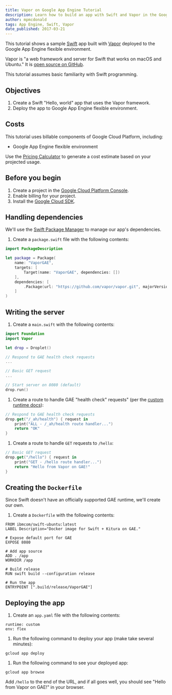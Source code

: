 ```yaml
---
title: Vapor on Google App Engine Tutorial
description: Learn how to build an app with Swift and Vapor in the Google App Engine environment.
author: mpmcdonald
tags: App Engine, Swift, Vapor
date_published: 2017-03-21
---
```

This tutorial shows a sample [Swift][swift] app built with [Vapor][vapor]
deployed to the Google App Engine flexible environment.

Vapor is "a web framework and server for Swift that works on macOS and Ubuntu."
It is [open source on GitHub][vapor-github].

This tutorial assumes basic familiarity with Swift programming.

[swift]: http://swift.org
[vapor]: https://vapor.codes
[vapor-github]: https://github.com/vapor/vapor

## Objectives

1. Create a Swift "Hello, world" app that uses the Vapor framework.
1. Deploy the app to Google App Engine flexible environment.

## Costs

This tutorial uses billable components of Google Cloud Platform, including:

- Google App Engine flexible environment

Use the [Pricing Calculator][pricing] to generate a cost estimate based on your
projected usage.

[pricing]: https://cloud.google.com/products/calculator

## Before you begin

1.  Create a project in the [Google Cloud Platform Console][console].
1.  Enable billing for your project.
1.  Install the [Google Cloud SDK][cloud-sdk].

[console]: https://console.cloud.google.com/
[cloud-sdk]: https://cloud.google.com/sdk/

## Handling dependencies

We'll use the [Swift Package Manager][spm] to manage our app's dependencies.

1.  Create a `package.swift` file with the following contents:

```swift
import PackageDescription

let package = Package(
    name: "VaporGAE",
    targets: [
        Target(name: "VaporGAE", dependencies: [])
    ],
    dependencies: [
        .Package(url: "https://github.com/vapor/vapor.git", majorVersion: 1, minor: 1)
    ]
)
```

[spm]: https://github.com/apple/swift-package-manager

## Writing the server

1.  Create a `main.swift` with the following contents:

```swift
import Foundation
import Vapor

let drop = Droplet()

// Respond to GAE health check requests
...

// Basic GET request
...

// Start server on 8080 (default)
drop.run()
```

1.  Create a route to handle GAE "health check" requests" (per the [custom runtime docs][custom-runtime]):

```swift
// Respond to GAE health check requests
drop.get("/_ah/health") { request in
    print("ALL - /_ah/health route handler...")
    return "OK"
}
```

1.  Create a route to handle `GET` requests to `/hello`:

```swift
// Basic GET request
drop.get("/hello") { request in
    print("GET - /hello route handler...")
    return "Hello from Vapor on GAE!"
}
```

[custom-runtime]: https://cloud.google.com/appengine/docs/flexible/custom-runtimes/build#lifecycle_events

## Creating the `Dockerfile`

Since Swift doesn't have an officially supported GAE runtime, we'll create our
own.

1.  Create a `Dockerfile` with the following contents:

```
FROM ibmcom/swift-ubuntu:latest
LABEL Description="Docker image for Swift + Kitura on GAE."

# Expose default port for GAE
EXPOSE 8080

# Add app source
ADD . /app
WORKDIR /app

# Build release
RUN swift build --configuration release

# Run the app
ENTRYPOINT [".build/release/VaporGAE"]
```

## Deploying the app

1.  Create an `app.yaml` file with the following contents:

```
runtime: custom
env: flex
```

1.  Run the following command to deploy your app (make take several minutes):

```
gcloud app deploy
```

1.  Run the following command to see your deployed app:

```
gcloud app browse
```

Add `/hello` to the end of the URL, and if all goes well, you should see
"Hello from Vapor on GAE!" in your browser.
